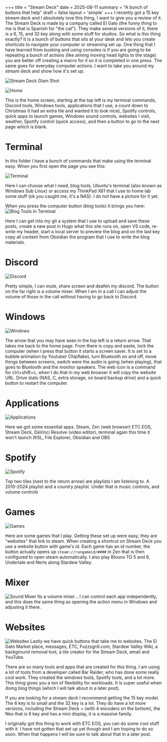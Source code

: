 +++
title = "Stream Deck"
date = 2025-08-11
summary = "A bunch of buttons that help"
draft = false
layout = 'simple'
+++
I recently got a 15 key stream deck and I absolutely love this thing, I want to give you a review of it. The Stream Deck is made by a company called El Gato (the funny thing to me is that is Spanish for "the cat"). They make several versions of it, there is a 6, 15, and 32 key along with some stuff for studios. So what is this thing exactly? It is a bunch of buttons that sits at your desk and lets you create shortcuts to navigate your computer or streaming set up. One thing that I have learned from busking and using consoles is if you are going to be repeating a bunch of actions (like aiming moving head lights to the stage) you are better off creating a macro for it so it is completed in one press. The same goes for everyday computer actions. I want to take you around my stream deck and show how it's set up. 

![Stream Deck Glam Shot](/images/stream_deck/stream_deck_glam.png)

![Home](/images/stream_deck/home.png)

This is the home screen, starting at the top left is my terminal commands, Discord tools, Windows tools, applications that I use, a count down to Christmas (I had an extra tile and wanted it to look nice), Spotify controls, quick apps to launch games, Windows sound controls, websites I visit, weather, Spotify control (quick access), and then a button to go to the next page which is blank. 

# Terminal
In this folder I have a bunch of commands that make using the terminal easy. When you first open the page you see this: 

![Terminal](/images/stream_deck/terminal_home.png)

Here I can choose what I need, blog tools, Ubuntu's terminal (also known as Windows Sub Linux) or access my ThinkPad X61 that I use to home lab some stuff (ok you caught me, it's a NAS). I do not have a picture for it yet. 


When you press the computer button (blog tools) it brings you here:
![Blog Tools in Terminal](/images/stream_deck/terminal_blog_tools.png)

Here I can get into my git a system that I use to upload and save these posts, create a new post in Hugo what this site runs on, open VS code, re-write my header, start a local server to preview the blog and on the last key copy all content from Obsidian the program that I use to write the blog materials. 

# Discord

![Discord](/images/stream_deck/discord.png)

Pretty simple, I can mute, share screen and deafen my discord. The button on the far right is a volume mixer. When I am in a call I can adjust the volume of those in the call without having to go back to Discord. 

# Windows
![Windows](/images/stream_deck/windows_tools.png)

The arrow that you may have seen in the top left is a return arrow. That takes me back to the home page. From there is copy and paste, lock the computer (when I press that button it starts a screen saver. It is set to a bubble animation by Youtuber Chipflake), turn Bluetooth on and off, move things between screens, switch were the audio is going (when playing), that goes to Bluetooth and the monitor speakers. The web icon is a command for ctrl+shift+c, when I do that in my web browser it will copy the website URL. Drive stats (NAS, C, extra storage, on board backup drive) and a quick button to restart the computer. 

# Applications
![Applications](/images/stream_deck/applications.png)

Here we got some essential apps. Steam, Zen (web browser) ETC EOS, Stream Deck, DaVinci Resolve (video editor), terminal again this time it won't launch WSL, File Explorer, Obsidian and OBS

# Spotify
![Spotify](/images/stream_deck/spotify.png)

Top two tiles (next to the return arrow) are playlists I am listening to. A 2010-2024 playlist and a country playlist. Under that is music controls, and volume controls

# Games

![Games](/images/stream_deck/games.png)

Here are some games that I play. Getting these set up were easy, they are "websites" that link to steam. When creating a shortcut on Stream Deck you use a website button with game's id. Each game has an id number, the button actually opens up `steam://rungameid/####` in Zen that is then configured to open steam automatically. I also play Bloons TD 5 and 6, Undertale and Nerts along Stardew Valley.

# Mixer
![Sound Mixer](/images/stream_deck/sound_mixer_windows.png)
Its a volume mixer... I can control each app independently, and this does the same thing as opening the action menu in Windows and adjusting it there. 


# Websites
![Websites](/images/stream_deck/websites.png)
Lastly we have quick buttons that take me to websites. The El Gato Market place, messages, ETC, Fuzzsgrill.com, Stardew Valley Wiki, a background removal tool, a tile creator for the Stream Deck, email and YouTube.


There are so many tools and apps that are created for  this thing. I am using a lot of tools from a developer called Bar Raider, who has done some really cool work. They created the windows tools, Spotify tools, and a lot more. This thing gives you a ton of flexibility for workloads. It is super useful when doing blog things (which I will talk about in a later post). 

If you are looking for a stream deck I recommend getting the 15 key model. The 6 key is to small and the 32 key is a lot. They do have a lot more versions, including the Stream Deck + (with 4 encoders on the bottom), the Neo that is 8 key and has a mini display, it is a massive family. 

I originally got this thing to work with ETC EOS, you can do some cool stuff with it. I have not gotten that set up yet though and I am hoping to do so soon. When that happens I will be sure to talk about that in a later post. 
